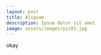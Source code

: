 ```yaml
---
layout: post
title: Aliquam
description: Ipsum dolor sit amet
image: assets/images/pic01.jpg
---
```


okay